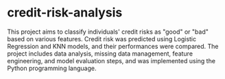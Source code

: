 # credit-risk-analysis
This project aims to classify individuals' credit risks as "good" or "bad" based on various features. Credit risk was predicted using Logistic Regression and KNN models, and their performances were compared. The project includes data analysis, missing data management, feature engineering, and model evaluation steps, and was implemented using the Python programming language.
